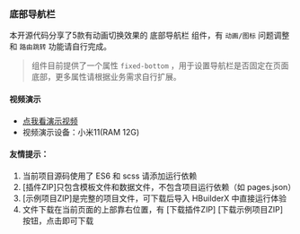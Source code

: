 ### 底部导航栏

本开源代码分享了5款有动画切换效果的 底部导航栏 组件，有 `动画/图标` 问题调整 和 `路由跳转` 功能请自行完成。

> 组件目前提供了一个属性 `fixed-bottom` ，用于设置导航栏是否固定在页面底部，更多属性请根据业务需求自行扩展。

#### 视频演示

- [点我看演示视频](https://6461-darling-c8b540-1303225004.tcb.qcloud.la/videos/helang-tabBar-preview.mp4 "点我看演示视频")
- 视频演示设备：小米11(RAM 12G)

#### 友情提示：
1. 当前项目源码使用了 ES6 和 scss 请添加运行依赖
2. [插件ZIP]只包含模板文件和数据文件，不包含项目运行依赖（如 pages.json）
3. [示例项目ZIP]是完整的项目文件，可下载后导入 HBuilderX 中直接运行体验
4. 文件下载在当前页面的上部靠右位置，有 [下载插件ZIP] [下载示例项目ZIP] 按钮，点击即可下载